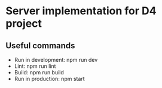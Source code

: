 # Server implementation for D4 project

## Useful commands
- Run in development: npm run dev
- Lint: npm run lint
- Build: npm run build
- Run in production: npm start